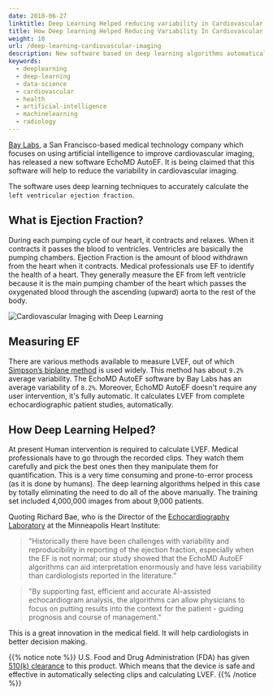 ```yaml
---
date: 2018-06-27
linktitle: Deep Learning Helped reducing variability in Cardiovascular Imaging
title: How Deep learning Helped Reducing Variability In Cardiovascular Imaging
weight: 10
url: /deep-learning-cardiovascular-imaging
description: New software based on deep learning algorithms automatically and accurately calculates LVEF
keywords:
  - deeplearning
  - deep-learning
  - data-science
  - cardiovascular
  - health
  - artificial-intelligence
  - machinelearning
  - radiology
---
```

<meta property="og:image" content="https://tutswiki.com/images/deep-learning-cardiovascular.png"/>
<meta name="twitter:card" content="summary" />
<meta name="twitter:title" content="Deep Learning helped reducing variability in Cardiovascular Imaging" />
<meta name=”twitter:description” content="New software based on deep learning algorithms automatically and accurately calculates LVEF" />

[Bay Labs](https://baylabs.io/), a San Francisco-based medical technology company which focuses on using artificial intelligence to improve cardiovascular imaging, has released a new software EchoMD AutoEF. It is being claimed that this software will help to reduce the variability in cardiovascular imaging.

The software uses deep learning techniques to accurately calculate the `left ventricular ejection fraction`. 

## What is Ejection Fraction?
During each pumping cycle of our heart, it contracts and relaxes. When it contracts it passes the blood to ventricles. Ventricles are basically the pumping chambers. Ejection Fraction is the amount of blood withdrawn from the heart when it contracts. Medical professionals use EF to identify the health of a heart. They generally measure the EF from left ventricle because it is the main pumping chamber of the heart which passes the oxygenated blood through the ascending (upward) aorta to the rest of the body. 

![Cardiovascular Imaging with Deep Learning](/images/deep-learning-cardiovascular.png "Cardiovascular Imaging with Deep Learning")

## Measuring EF
There are various methods available to measure LVEF, out of which [Simpson’s biplane method](http://web.stanford.edu/group/ccm_echocardio/cgi-bin/mediawiki/index.php/Left_ventricle_systolic_function) is used widely. This method has about `9.2%` average variability. The EchoMD AutoEF software by Bay Labs has an average variability of `8.2%`. Moreover, EchoMD AutoEF doesn't require any user intervention, it's fully automatic. It calculates LVEF from complete echocardiographic patient studies, automatically.

## How Deep Learning Helped?
At present Human intervention is required to calculate LVEF. Medical professionals have to go through the recorded clips. They watch them carefully and pick the best ones then they manipulate them for quantification. This is a very time consuming and prone-to-error process (as it is done by humans). The deep learning algorithms helped in this case by totally eliminating the need to do all of the above manually. The training set included 4,000,000 images from about 9,000 patients.

Quoting Richard Bae, who is the Director of the [Echocardiography Laboratory](https://www.nhlbi.nih.gov/science/echocardiography-laboratory) at the Minneapolis Heart Institute:

> "Historically there have been challenges with variability and reproducibility in reporting of the ejection fraction, especially when the EF is not normal; our study showed that the EchoMD AutoEF algorithms can aid interpretation enormously and have less variability than cardiologists reported in the literature.”

> "By supporting fast, efficient and accurate AI-assisted echocardiogram analysis, the algorithms can allow physicians to focus on putting results into the context for the patient - guiding prognosis and course of management.”

This is a great innovation in the medical field. It will help cardiologists in better decision making.

{{% notice note %}}
U.S. Food and Drug Administration (FDA) has given [510(k) clearance](https://www.accessdata.fda.gov/scripts/cdrh/cfdocs/cfPMN/pmn.cfm) to this product. Which means that the device is safe and effective in automatically selecting clips and calculating LVEF.
{{% /notice %}}